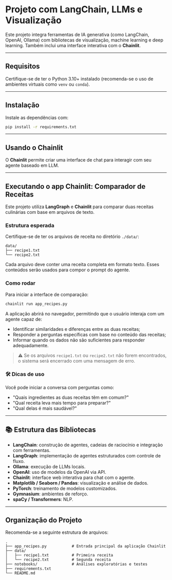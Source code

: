 # Projeto com LangChain, LLMs e Visualização

Este projeto integra ferramentas de IA generativa (como LangChain, OpenAI, Ollama) com bibliotecas de visualização, machine learning e deep learning. Também inclui uma interface interativa com o **Chainlit**.

---

## Requisitos

Certifique-se de ter o Python 3.10+ instalado (recomenda-se o uso de ambientes virtuais como `venv` ou `conda`).

---

## Instalação

Instale as dependências com:

```bash
pip install -r requirements.txt
````

---

## Usando o Chainlit

O **Chainlit** permite criar uma interface de chat para interagir com seu agente baseado em LLM.

---

## Executando o app Chainlit: Comparador de Receitas

Este projeto utiliza **LangGraph** e **Chainlit** para comparar duas receitas culinárias com base em arquivos de texto.

### Estrutura esperada

Certifique-se de ter os arquivos de receita no diretório `./data/`:

```
data/
├── recipe1.txt
└── recipe2.txt
```

Cada arquivo deve conter uma receita completa em formato texto. Esses conteúdos serão usados para compor o prompt do agente.

### Como rodar

Para iniciar a interface de comparação:

```bash
chainlit run app_recipes.py
```

A aplicação abrirá no navegador, permitindo que o usuário interaja com um agente capaz de:

* Identificar similaridades e diferenças entre as duas receitas;
* Responder a perguntas específicas com base no conteúdo das receitas;
* Informar quando os dados não são suficientes para responder adequadamente.

> ⚠️ Se os arquivos `recipe1.txt` ou `recipe2.txt` não forem encontrados, o sistema será encerrado com uma mensagem de erro.

### 🛠️ Dicas de uso

Você pode iniciar a conversa com perguntas como:

* "Quais ingredientes as duas receitas têm em comum?"
* "Qual receita leva mais tempo para preparar?"
* "Qual delas é mais saudável?"

---

## 📚 Estrutura das Bibliotecas

* **LangChain**: construção de agentes, cadeias de raciocínio e integração com ferramentas.
* **LangGraph**: implementação de agentes estruturados com controle de fluxo.
* **Ollama**: execução de LLMs locais.
* **OpenAI**: uso de modelos da OpenAI via API.
* **Chainlit**: interface web interativa para chat com o agente.
* **Matplotlib / Seaborn / Pandas**: visualização e análise de dados.
* **PyTorch**: treinamento de modelos customizados.
* **Gymnasium**: ambientes de reforço.
* **spaCy / Transformers**: NLP.

---

## Organização do Projeto

Recomenda-se a seguinte estrutura de arquivos:

```
.
├── app_recipes.py           # Entrada principal da aplicação Chainlit
├── data/
│   ├── recipe1.txt          # Primeira receita
│   └── recipe2.txt          # Segunda receita
├── notebooks/               # Análises exploratórias e testes
├── requirements.txt
└── README.md
```

